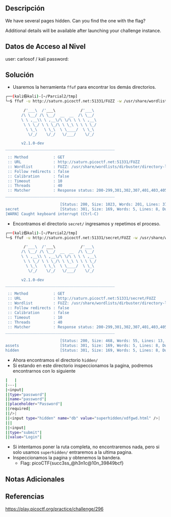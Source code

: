 ## Descripción 
We have several pages hidden. Can you find the one with the flag?

Additional details will be available after launching your challenge instance.

## Datos de Acceso al Nivel
user: carlosof / kali
password:

## Solución
- Usaremos la herramienta `ffuf` para encontrar los demás directorios.
```bash
┌──(kali㉿kali)-[~/Parcial2/tmp]
└─$ ffuf -u http://saturn.picoctf.net:51331/FUZZ -w /usr/share/wordlists/dirbuster/directory-list-lowercase-2.3-small.txt -ic

        /'___\  /'___\           /'___\       
       /\ \__/ /\ \__/  __  __  /\ \__/       
       \ \ ,__\\ \ ,__\/\ \/\ \ \ \ ,__\      
        \ \ \_/ \ \ \_/\ \ \_\ \ \ \ \_/      
         \ \_\   \ \_\  \ \____/  \ \_\       
          \/_/    \/_/   \/___/    \/_/       

       v2.1.0-dev
________________________________________________

 :: Method           : GET
 :: URL              : http://saturn.picoctf.net:51331/FUZZ
 :: Wordlist         : FUZZ: /usr/share/wordlists/dirbuster/directory-list-lowercase-2.3-small.txt
 :: Follow redirects : false
 :: Calibration      : false
 :: Timeout          : 10
 :: Threads          : 40
 :: Matcher          : Response status: 200-299,301,302,307,401,403,405,500
________________________________________________

                        [Status: 200, Size: 1023, Words: 201, Lines: 37, Duration: 169ms]
secret                  [Status: 301, Size: 169, Words: 5, Lines: 8, Duration: 249ms]
[WARN] Caught keyboard interrupt (Ctrl-C)

```
- Encontramos el directorio `secret/` ingresamos y repetimos el proceso.
```bash
┌──(kali㉿kali)-[~/Parcial2/tmp]
└─$ ffuf -u http://saturn.picoctf.net:51331/secret/FUZZ -w /usr/share/wordlists/dirbuster/directory-list-lowercase-2.3-small.txt -ic

        /'___\  /'___\           /'___\       
       /\ \__/ /\ \__/  __  __  /\ \__/       
       \ \ ,__\\ \ ,__\/\ \/\ \ \ \ ,__\      
        \ \ \_/ \ \ \_/\ \ \_\ \ \ \ \_/      
         \ \_\   \ \_\  \ \____/  \ \_\       
          \/_/    \/_/   \/___/    \/_/       

       v2.1.0-dev
________________________________________________

 :: Method           : GET
 :: URL              : http://saturn.picoctf.net:51331/secret/FUZZ
 :: Wordlist         : FUZZ: /usr/share/wordlists/dirbuster/directory-list-lowercase-2.3-small.txt
 :: Follow redirects : false
 :: Calibration      : false
 :: Timeout          : 10
 :: Threads          : 40
 :: Matcher          : Response status: 200-299,301,302,307,401,403,405,500
________________________________________________

                        [Status: 200, Size: 468, Words: 55, Lines: 13, Duration: 101ms]
assets                  [Status: 301, Size: 169, Words: 5, Lines: 8, Duration: 170ms]
hidden                  [Status: 301, Size: 169, Words: 5, Lines: 8, Duration: 165ms]

```
- Ahora encontramos el directorio `hidden/`
- Si estando en este directorio inspeccionamos la pagina, podremos encontrarnos con lo siguiente
```bash
|   |
|---|
|<input|
||type="password"|
||name="password"|
||placeholder="Password"|
||required|
||/>|
||<input type="hidden" name="db" value="superhidden/xdfgwd.html" />|
|||
||<input|
||type="submit"|
||value="Login"|
```
- Si intentamos poner la ruta completa, no encontraremos nada, pero si solo usamos `superhidden/` entraremos a la ultima pagina.
- Inspeccionamos la pagina y obtenemos la bandera.
	- Flag: picoCTF{succ3ss_@h3n1c@10n_39849bcf}
## Notas Adicionales

## Referencias 
https://play.picoctf.org/practice/challenge/296
